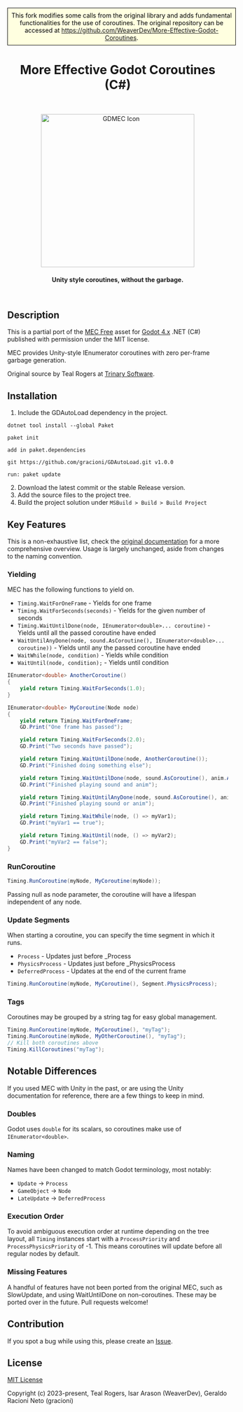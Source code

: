 <p style="width: 100%; background: lightyellow; border: 1px solid black; color: black; padding: 8px; text-align: center;">
This fork modifies some calls from the original library and adds fundamental functionalities for the use of coroutines. The original repository can be accessed at <a href="https://github.com/WeaverDev/More-Effective-Godot-Coroutines">https://github.com/WeaverDev/More-Effective-Godot-Coroutines</a>.
</p>

<h1 align="center"> More Effective Godot Coroutines (C#) </h1> <br>
<p align="center">
    <img alt="GDMEC Icon" title="GDMEC" src="https://github.com/WeaverDev/More-Effective-Godot-Coroutines/assets/22682921/52ce5162-872c-4f49-b5db-ee1336cddad3" width="350">
</p>

<h4 align="center">
  Unity style coroutines, without the garbage.
</p>

<br>

## Description
This is a partial port of the [MEC Free](https://assetstore.unity.com/packages/tools/animation/more-effective-coroutines-free-54975 "MEC Free") asset for [Godot 4.x](https://godotengine.org/ "Godot") .NET (C#) published with permission under the MIT license.

MEC provides Unity-style IEnumerator coroutines with zero per-frame garbage generation.

Original source by Teal Rogers at [Trinary Software](http://trinary.tech/ "Trinary Software").

## Installation

1. Include the GDAutoLoad dependency in the project.

```
dotnet tool install --global Paket

paket init

add in paket.dependencies

git https://github.com/gracioni/GDAutoLoad.git v1.0.0

run: paket update

```
2. Download the latest commit or the stable Release version.
3. Add the source files to the project tree.
4. Build the project solution under `MSBuild > Build > Build Project`

## Key Features
This is a non-exhaustive list, check the [original documentation](http://trinary.tech/category/mec/free/ "original documentation") for a more comprehensive overview. Usage is largely unchanged, aside from changes to the naming convention.

### Yielding
MEC has the following functions to yield on.
- `Timing.WaitForOneFrame` - Yields for one frame
- `Timing.WaitForSeconds(seconds)` - Yields for the given number of seconds
- `Timing.WaitUntilDone(node, IEnumerator<double>... coroutine)` - Yields until all the passed coroutine have ended
- `WaitUntilAnyDone(node, sound.AsCoroutine(), IEnumerator<double>... coroutine))` - Yields until any the passed coroutine have ended
- `WaitWhile(node, condition)` - Yields while condition
- `WaitUntil(node, condition);` - Yields until condition
```cs
IEnumerator<double> AnotherCoroutine()
{
    yield return Timing.WaitForSeconds(1.0);
}

IEnumerator<double> MyCoroutine(Node node)
{
    yield return Timing.WaitForOneFrame;
    GD.Print("One frame has passed");

    yield return Timing.WaitForSeconds(2.0);
    GD.Print("Two seconds have passed");

    yield return Timing.WaitUntilDone(node, AnotherCoroutine());
    GD.Print("Finished doing something else");

    yield return Timing.WaitUntilDone(node, sound.AsCoroutine(), anim.AsCoroutine());
    GD.Print("Finished playing sound and anim");

    yield return Timing.WaitUntilAnyDone(node, sound.AsCoroutine(), anim.AsCoroutine());
    GD.Print("Finished playing sound or anim");

    yield return Timing.WaitWhile(node, () => myVar1);
    GD.Print("myVar1 == true");

    yield return Timing.WaitUntil(node, () => myVar2);
    GD.Print("myVar2 == false");
}
```

### RunCoroutine
```cs
Timing.RunCoroutine(myNode, MyCoroutine(myNode));
```
Passing null as node parameter, the coroutine will have a lifespan independent of any node.

### Update Segments
When starting a coroutine, you can specify the time segment in which it runs.
- `Process` - Updates just before  _Process
- `PhysicsProcess` - Updates just before _PhysicsProcess
- `DeferredProcess` - Updates at the end of the current frame

```cs
Timing.RunCoroutine(myNode, MyCoroutine(), Segment.PhysicsProcess);
```

### Tags
Coroutines may be grouped by a string tag for easy global management.
```cs
Timing.RunCoroutine(myNode, MyCoroutine(), "myTag");
Timing.RunCoroutine(myNode, MyOtherCoroutine(), "myTag");
// Kill both coroutines above
Timing.KillCoroutines("myTag");
```

## Notable Differences

If you used MEC with Unity in the past, or are using the Unity documentation for reference, there are a few things to keep in mind.

### Doubles
Godot uses `double` for its scalars, so coroutines make use of `IEnumerator<double>`.

### Naming
Names have been changed to match Godot terminology, most notably:

- `Update` -> `Process`
- `GameObject` -> `Node`
- `LateUpdate` -> `DeferredProcess`

### Execution Order
To avoid ambiguous execution order at runtime depending on the tree layout, all `Timing` instances start with a `ProcessPriority` and `ProcessPhysicsPriority` of -1. This means coroutines will update before all regular nodes by default. 

### Missing Features
A handful of features have not been ported from the original MEC, such as SlowUpdate, and using WaitUntilDone on non-coroutines. These may be ported over in the future. Pull requests welcome!

## Contribution
If you spot a bug while using this, please create an [Issue](https://github.com/WeaverDev/GDMEC/issues).


## License

[MIT License](LICENSE)

Copyright (c) 2023-present, Teal Rogers, Isar Arason (WeaverDev), Geraldo Racioni Neto (gracioni)
